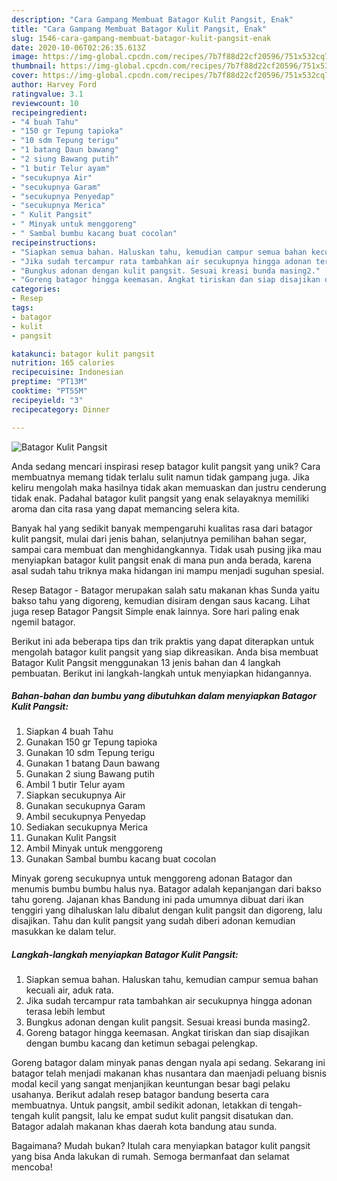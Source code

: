 ```yaml
---
description: "Cara Gampang Membuat Batagor Kulit Pangsit, Enak"
title: "Cara Gampang Membuat Batagor Kulit Pangsit, Enak"
slug: 1546-cara-gampang-membuat-batagor-kulit-pangsit-enak
date: 2020-10-06T02:26:35.613Z
image: https://img-global.cpcdn.com/recipes/7b7f88d22cf20596/751x532cq70/batagor-kulit-pangsit-foto-resep-utama.jpg
thumbnail: https://img-global.cpcdn.com/recipes/7b7f88d22cf20596/751x532cq70/batagor-kulit-pangsit-foto-resep-utama.jpg
cover: https://img-global.cpcdn.com/recipes/7b7f88d22cf20596/751x532cq70/batagor-kulit-pangsit-foto-resep-utama.jpg
author: Harvey Ford
ratingvalue: 3.1
reviewcount: 10
recipeingredient:
- "4 buah Tahu"
- "150 gr Tepung tapioka"
- "10 sdm Tepung terigu"
- "1 batang Daun bawang"
- "2 siung Bawang putih"
- "1 butir Telur ayam"
- "secukupnya Air"
- "secukupnya Garam"
- "secukupnya Penyedap"
- "secukupnya Merica"
- " Kulit Pangsit"
- " Minyak untuk menggoreng"
- " Sambal bumbu kacang buat cocolan"
recipeinstructions:
- "Siapkan semua bahan. Haluskan tahu, kemudian campur semua bahan kecuali air, aduk rata."
- "Jika sudah tercampur rata tambahkan air secukupnya hingga adonan terasa lebih lembut"
- "Bungkus adonan dengan kulit pangsit. Sesuai kreasi bunda masing2."
- "Goreng batagor hingga keemasan. Angkat tiriskan dan siap disajikan dengan bumbu kacang dan ketimun sebagai pelengkap."
categories:
- Resep
tags:
- batagor
- kulit
- pangsit

katakunci: batagor kulit pangsit 
nutrition: 165 calories
recipecuisine: Indonesian
preptime: "PT13M"
cooktime: "PT55M"
recipeyield: "3"
recipecategory: Dinner

---
```



![Batagor Kulit Pangsit](https://img-global.cpcdn.com/recipes/7b7f88d22cf20596/751x532cq70/batagor-kulit-pangsit-foto-resep-utama.jpg)

Anda sedang mencari inspirasi resep batagor kulit pangsit yang unik? Cara membuatnya memang tidak terlalu sulit namun tidak gampang juga. Jika keliru mengolah maka hasilnya tidak akan memuaskan dan justru cenderung tidak enak. Padahal batagor kulit pangsit yang enak selayaknya memiliki aroma dan cita rasa yang dapat memancing selera kita.

Banyak hal yang sedikit banyak mempengaruhi kualitas rasa dari batagor kulit pangsit, mulai dari jenis bahan, selanjutnya pemilihan bahan segar, sampai cara membuat dan menghidangkannya. Tidak usah pusing jika mau menyiapkan batagor kulit pangsit enak di mana pun anda berada, karena asal sudah tahu triknya maka hidangan ini mampu menjadi suguhan spesial.

Resep Batagor - Batagor merupakan salah satu makanan khas Sunda yaitu bakso tahu yang digoreng, kemudian disiram dengan saus kacang. Lihat juga resep Batagor Pangsit Simple enak lainnya. Sore hari paling enak ngemil batagor.


Berikut ini ada beberapa tips dan trik praktis yang dapat diterapkan untuk mengolah batagor kulit pangsit yang siap dikreasikan. Anda bisa membuat Batagor Kulit Pangsit menggunakan 13 jenis bahan dan 4 langkah pembuatan. Berikut ini langkah-langkah untuk menyiapkan hidangannya.

<!--inarticleads1-->

##### Bahan-bahan dan bumbu yang dibutuhkan dalam menyiapkan Batagor Kulit Pangsit:

1. Siapkan 4 buah Tahu
1. Gunakan 150 gr Tepung tapioka
1. Gunakan 10 sdm Tepung terigu
1. Gunakan 1 batang Daun bawang
1. Gunakan 2 siung Bawang putih
1. Ambil 1 butir Telur ayam
1. Siapkan secukupnya Air
1. Gunakan secukupnya Garam
1. Ambil secukupnya Penyedap
1. Sediakan secukupnya Merica
1. Gunakan  Kulit Pangsit
1. Ambil  Minyak untuk menggoreng
1. Gunakan  Sambal bumbu kacang buat cocolan


Minyak goreng secukupnya untuk menggoreng adonan Batagor dan menumis bumbu bumbu halus nya. Batagor adalah kepanjangan dari bakso tahu goreng. Jajanan khas Bandung ini pada umumnya dibuat dari ikan tenggiri yang dihaluskan lalu dibalut dengan kulit pangsit dan digoreng, lalu disajikan. Tahu dan kulit pangsit yang sudah diberi adonan kemudian masukkan ke dalam telur. 

<!--inarticleads2-->

##### Langkah-langkah menyiapkan Batagor Kulit Pangsit:

1. Siapkan semua bahan. Haluskan tahu, kemudian campur semua bahan kecuali air, aduk rata.
1. Jika sudah tercampur rata tambahkan air secukupnya hingga adonan terasa lebih lembut
1. Bungkus adonan dengan kulit pangsit. Sesuai kreasi bunda masing2.
1. Goreng batagor hingga keemasan. Angkat tiriskan dan siap disajikan dengan bumbu kacang dan ketimun sebagai pelengkap.


Goreng batagor dalam minyak panas dengan nyala api sedang. Sekarang ini batagor telah menjadi makanan khas nusantara dan maenjadi peluang bisnis modal kecil yang sangat menjanjikan keuntungan besar bagi pelaku usahanya. Berikut adalah resep batagor bandung beserta cara membuatnya. Untuk pangsit, ambil sedikit adonan, letakkan di tengah-tengah kulit pangsit, lalu ke empat sudut kulit pangsit disatukan dan. Batagor adalah makanan khas daerah kota bandung atau sunda. 

Bagaimana? Mudah bukan? Itulah cara menyiapkan batagor kulit pangsit yang bisa Anda lakukan di rumah. Semoga bermanfaat dan selamat mencoba!
